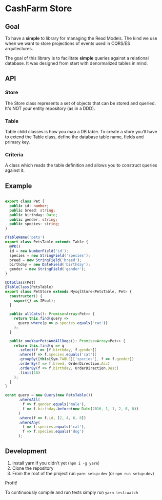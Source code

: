 # CashFarm Store

## Goal

To have a **simple** to library for managing the Read Models.  The kind we use when we want
to store projections of events used in CQRS/ES arquitectures.

The goal of this library is to facilitate **simple** queries against a relational database.
It was designed from start with denormalized tables in mind.

## API

### Store

The Store class represents a set of objects that can be stored and queried. It's NOT your entity
repository (as in a DDD).

### Table

Table child classes is how you map a DB table. To create a store you'll have to extend the Table class,
define the database table name, fields and primary key.

### Criteria

A class which reads the table definition and allows you to construct queries against it.

## Example

```typescript

export class Pet {
  public id: number;
  public breed: string;
  public birthday: Date;
  public gender: string;
  public species: string;
}

@TableName('pets')
export class PetsTable extends Table {
  @PK()
  id = new NumberField('id');
  species = new StringField('species');
  breed = new StringField('breed');
  birthday = new DateField('birthday');
  gender = new StringField('gender');
}

@DtoClass(Pet)
@TableClass(PetsTable)
export class PetStore extends MysqlStore<PetsTable, Pet> {
  constructor() {
    super({} as IPool);
  }

  public allCats(): Promise<Array<Pet>> {
    return this.find(query =>
      query.where(p => p.species.equals('cat'))
    );
  }

  public oneYearPetsAndAllDogs(): Promise<Array<Pet>> {
    return this.find(q => q
      .select(f => [f.birthday, f.gender])
      .where(f => f.species.equals('cat'))
      .groupBy([this[Sym.TABLE]['species'], f => f.gender])
      .orderBy(f => f.breed, OrderDirection.Asc)
      .orderBy(f => f.birthday, OrderDirection.Desc)
      .limit(10)
    );
  }
}

const query = new Query(new PetsTable())
      .whereAll(
        f => f.gender.equals('male'),
        f => f.birthday.before(new Date(2016, 1, 1, 2, 0, 0))
      )
      .where(f => f.id, [2, 4, 6, 8])
      .whereAny(
        f => f.species.equals('cat'),
        f => f.species.equals('dog')
      );
```

## Development

1. Install yarn if you didn't yet (`npm i -g yarn`)
2. Clone the repository
3. From the root of the project run `yarn setup:dev` (or `npm run setup:dev`)

Profit!

To continuously compile and run tests simply run `yarn test:watch`